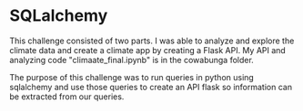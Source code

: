 # SQLalchemy

This challenge consisted of two parts. I was able to analyze and explore the climate data and create a climate app by creating a Flask API. My API and analyzing code "climaate_final.ipynb" is in the cowabunga folder.

The purpose of this challenge was to run queries in python using sqlalchemy and use those queries to create an API flask so information can be extracted from our queries. 

